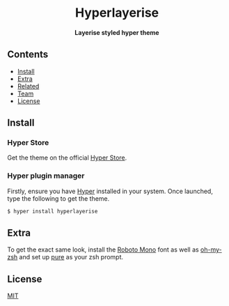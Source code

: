 <h1 align="center">
Hyperlayerise
</h1>

<h4 align="center">
Layerise styled hyper theme
</h4>

## Contents

- [Install](#install)
- [Extra](#extra)
- [Related](#related)
- [Team](#team)
- [License](#license)

## Install

### Hyper Store

Get the theme on the official [Hyper Store](https://hyper.is/plugins/hyperlayerise).

### Hyper plugin manager

Firstly, ensure you have [Hyper](https://hyper.is) installed in your system. Once launched, type the following to get the theme.

```bash
$ hyper install hyperlayerise
```

## Extra

To get the exact same look, install the [Roboto Mono](https://fonts.google.com/specimen/Roboto+Mono) font as well as [oh-my-zsh](http://ohmyz.sh/) and set up [pure](https://github.com/sindresorhus/pure) as your zsh prompt.

## License

[MIT](license.md)
